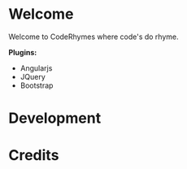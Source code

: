 Welcome
================
<p>Welcome to CodeRhymes where code's do rhyme.</p>
<p><b>Plugins:</b></p>
<ul>
  <li>Angularjs</li>
  <li>JQuery</li>
  <li>Bootstrap</li>
</ul>

Development
================

Credits
================